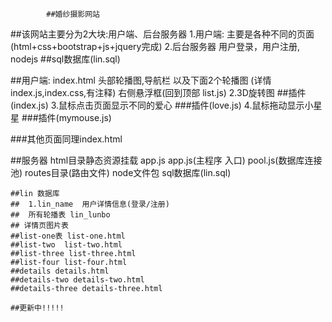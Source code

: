 			##婚纱摄影网站



##该网站主要分为2大块:用户端、后台服务器
	1.用户端:
	主要是各种不同的页面(html+css+bootstrap+js+jquery完成)
	2.后台服务器
	用户登录，用户注册,
	nodejs
	##sql数据库(lin.sql)



##用户端:
	index.html
	头部轮播图,导航栏 以及下面2个轮播图 
	(详情index.js,index.css,有注释)
	右侧悬浮框(回到顶部   list.js)
	2.3D旋转图 ##插件(index.js)
	3.鼠标点击页面显示不同的爱心 ###插件(love.js)
	4.鼠标拖动显示小星星  ###插件(mymouse.js)


###其他页面同理index.html



##服务器
	html目录静态资源挂载  app.js
	app.js(主程序 入口)
	pool.js(数据库连接池)
	routes目录(路由文件)
	node文件包
	sql数据库(lin.sql)



	##lin 数据库
	##	1.lin_name  用户详情信息(登录/注册)
	##	所有轮播表 lin_lunbo
	## 详情页图片表
	##list-one表 list-one.html
	##list-two  list-two.html
	##list-three list-three.html
	##list-four list-four.html
	##details details.html
	##details-two details-two.html
	##details-three details-three.html
	
	##更新中!!!!!
